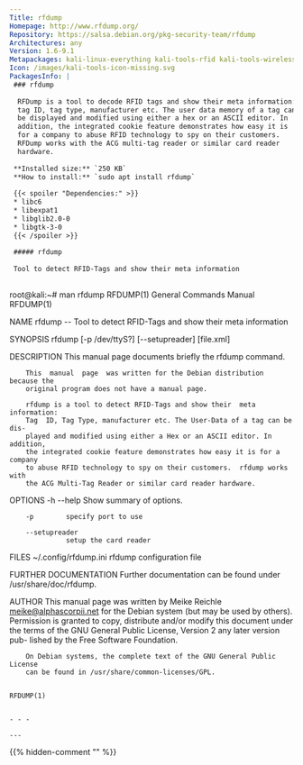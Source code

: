 ```yaml
---
Title: rfdump
Homepage: http://www.rfdump.org/
Repository: https://salsa.debian.org/pkg-security-team/rfdump
Architectures: any
Version: 1.6-9.1
Metapackages: kali-linux-everything kali-tools-rfid kali-tools-wireless 
Icon: /images/kali-tools-icon-missing.svg
PackagesInfo: |
 ### rfdump
 
  RFDump is a tool to decode RFID tags and show their meta information:
  tag ID, tag type, manufacturer etc. The user data memory of a tag can
  be displayed and modified using either a hex or an ASCII editor. In
  addition, the integrated cookie feature demonstrates how easy it is
  for a company to abuse RFID technology to spy on their customers.
  RFDump works with the ACG multi-tag reader or similar card reader
  hardware.
 
 **Installed size:** `250 KB`  
 **How to install:** `sudo apt install rfdump`  
 
 {{< spoiler "Dependencies:" >}}
 * libc6 
 * libexpat1 
 * libglib2.0-0 
 * libgtk-3-0 
 {{< /spoiler >}}
 
 ##### rfdump
 
 Tool to detect RFID-Tags and show their meta information
 
 ```
 root@kali:~# man rfdump
 RFDUMP(1)                   General Commands Manual                  RFDUMP(1)
 
 NAME
        rfdump -- Tool to detect RFID-Tags and show their meta information
 
 SYNOPSIS
        rfdump [-p /dev/ttyS?]  [--setupreader]  [file.xml]
 
 DESCRIPTION
        This manual page documents briefly the rfdump command.
 
        This  manual  page  was written for the Debian distribution because the
        original program does not have a manual page.
 
        rfdump is a tool to detect RFID-Tags and show their  meta  information:
        Tag  ID, Tag Type, manufacturer etc. The User-Data of a tag can be dis-
        played and modified using either a Hex or an ASCII editor. In addition,
        the integrated cookie feature demonstrates how easy it is for a company
        to abuse RFID technology to spy on their customers.  rfdump works  with
        the ACG Multi-Tag Reader or similar card reader hardware.
 
 OPTIONS
        -h           --help
                  Show summary of options.
 
        -p        specify port to use
 
        --setupreader
                  setup the card reader
 
 FILES
        ~/.config/rfdump.ini
                  rfdump configuration file
 
 FURTHER DOCUMENTATION
        Further documentation can be found under /usr/share/doc/rfdump.
 
 AUTHOR
        This  manual page was written by Meike Reichle <meike@alphascorpii.net>
        for the Debian system (but may  be  used  by  others).   Permission  is
        granted to copy, distribute and/or modify this document under the terms
        of  the  GNU  General  Public License, Version 2 any later version pub-
        lished by the Free Software Foundation.
 
        On Debian systems, the complete text of the GNU General Public  License
        can be found in /usr/share/common-licenses/GPL.
 
                                                                      RFDUMP(1)
 ```
 
 - - -
 
---
```

{{% hidden-comment "<!--Do not edit anything above this line-->" %}}
